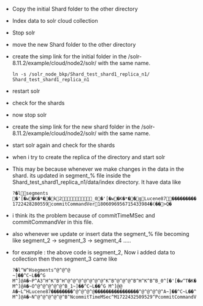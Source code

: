 * Copy the initial Shard folder to the other directory

* Index data to solr cloud collection

* Stop solr

* move the new Shard folder to the other directory

* create the simp link for the initial folder in the /solr-8.11.2/example/cloud/node2/solr/ with the same name.

      ln -s /solr_node_bkp/Shard_test_shard1_replica_n1/ Shard_test_shard1_replica_n1

* restart solr 

* check for the shards

* now stop solr 

* create the simp link for the new shard folder in the /solr-8.11.2/example/cloud/node2/solr/ with the same name.

* start solr again and check for the shards

* when i try to create the replica of the directory and start solr
 
* This may be because whenever we make changes in the data in the shard. its updated in segment_% file inside the Shard_test_shard1_replica_n1/data/index directory. It have data like
 
      ?�lsegments
      �'[�w�K�*��k2_0�'[�w�K�*��gLucene87�����������������'[�w�K�*��jcommitTimeMSec
      1722428280559commitCommandVer1806096956715433984�(��>Q�
* i think its the problem because of commitTimeMSec and commitCommandVer in this file.
 
* also whenever we update or insert data the segment_% file becoming like segment_2 -> segment_3 -> segment_4 .....
 
* for example : the above code is segment_2, Now i added data to collection then then segment_3 came like 
   
      ?�l^W^Hsegments^@^@^@
      ~]��^C~L��^G M^]@A�~P^A3^H^K^B^H^@^@^@^@^@^@^@^K^B^@^@^@^B^H^K^B^B_0^[�'[�w^T�K�*�^B�^]g^HLucene87^@^@^@^@^@^@^@^B^@^@^@A����������������^@^@^@^@^A~]��^C~L��^G M^]@A�~O^@^@^@^@^@^B_1~]��^C~L��^G M^]@@
      A�~L^HLucene87��������^@^@^@^@����������������^@^@^@^@^A~]��^C~L��^G M^]@A�~N^@^@^@^@^@^B^NcommitTimeMSec^M1722432509529^PcommitCommandVer^S1806101391111880704�(~S�^@^@^@^@^@^@^@^@I~A��
  
  
   
